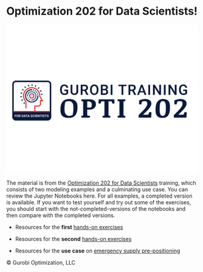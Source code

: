 
# Optimization 202 for Data Scientists!

![Opti202Logo](Gurobi-Training-Opti-202.png)

The material is from the [Optimization 202 for Data Scientists](https://www.gurobi.com/events/optimization-202-for-data-scientists/) training, which consists of two modeling examples and a culminating use case. 
You can review the Jupyter Notebooks here. For all examples, a completed version is available. If you want to test yourself and try out some of the exercises, you should start with the not-completed-versions of the notebooks and then compare with the completed versions.

- Resources for the **first** [hands-on exercises](Modeling_Session_1)

- Resources for the **second** [hands-on exercises](Modeling_Session_2)

- Resources for the **use case** on [emergency supply pre-positioning](ESUPS_case_study)

© Gurobi Optimization, LLC
